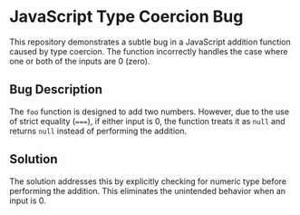 # JavaScript Type Coercion Bug

This repository demonstrates a subtle bug in a JavaScript addition function caused by type coercion. The function incorrectly handles the case where one or both of the inputs are 0 (zero).

## Bug Description

The `foo` function is designed to add two numbers. However, due to the use of strict equality (`===`), if either input is 0, the function treats it as `null` and returns `null` instead of performing the addition.

## Solution

The solution addresses this by explicitly checking for numeric type before performing the addition. This eliminates the unintended behavior when an input is 0.